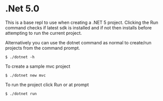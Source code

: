 
# .Net 5.0 

This is a base repl to use when creating a .NET 5 project. Clicking the Run command checks if latest sdk is installed and if not then installs before attempting to run the current project. 

Alternatively you can use the dotnet command as normal to create/run projects from the command prompt.
```
$ ./dotnet -h
```
To create a sample mvc project
```
$ ./dotnet new mvc
```
To run the project click Run or at prompt
```
$ ./dotnet run
```
